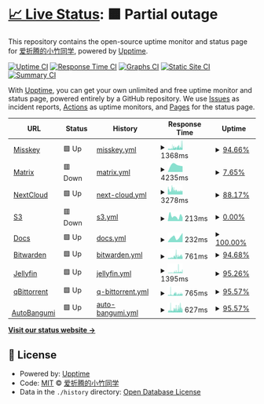 # [📈 Live Status](https://status.mkacg.com): <!--live status--> **🟧 Partial outage**

This repository contains the open-source uptime monitor and status page for [爱折腾的小竹同学](https://blog.justforlxz.com), powered by [Upptime](https://github.com/upptime/upptime).

[![Uptime CI](https://github.com/justforlxz/status.mkacg.com/workflows/Uptime%20CI/badge.svg)](https://github.com/justforlxz/status.mkacg.com/actions?query=workflow%3A%22Uptime+CI%22)
[![Response Time CI](https://github.com/justforlxz/status.mkacg.com/workflows/Response%20Time%20CI/badge.svg)](https://github.com/justforlxz/status.mkacg.com/actions?query=workflow%3A%22Response+Time+CI%22)
[![Graphs CI](https://github.com/justforlxz/status.mkacg.com/workflows/Graphs%20CI/badge.svg)](https://github.com/justforlxz/status.mkacg.com/actions?query=workflow%3A%22Graphs+CI%22)
[![Static Site CI](https://github.com/justforlxz/status.mkacg.com/workflows/Static%20Site%20CI/badge.svg)](https://github.com/justforlxz/status.mkacg.com/actions?query=workflow%3A%22Static+Site+CI%22)
[![Summary CI](https://github.com/justforlxz/status.mkacg.com/workflows/Summary%20CI/badge.svg)](https://github.com/justforlxz/status.mkacg.com/actions?query=workflow%3A%22Summary+CI%22)

With [Upptime](https://upptime.js.org), you can get your own unlimited and free uptime monitor and status page, powered entirely by a GitHub repository. We use [Issues](https://github.com/justforlxz/status.mkacg.com/issues) as incident reports, [Actions](https://github.com/justforlxz/status.mkacg.com/actions) as uptime monitors, and [Pages](https://status.mkacg.com) for the status page.

<!--start: status pages-->
<!-- This summary is generated by Upptime (https://github.com/upptime/upptime) -->
<!-- Do not edit this manually, your changes will be overwritten -->
<!-- prettier-ignore -->
| URL | Status | History | Response Time | Uptime |
| --- | ------ | ------- | ------------- | ------ |
| <img alt="" src="https://icons.duckduckgo.com/ip3/mkacg.social.ico" height="13"> [Misskey](https://mkacg.social) | 🟩 Up | [misskey.yml](https://github.com/justforlxz/status.mkacg.com/commits/HEAD/history/misskey.yml) | <details><summary><img alt="Response time graph" src="./graphs/misskey/response-time-week.png" height="20"> 1368ms</summary><br><a href="https://status.mkacg.com/history/misskey"><img alt="Response time 1095" src="https://img.shields.io/endpoint?url=https%3A%2F%2Fraw.githubusercontent.com%2Fjustforlxz%2Fstatus.mkacg.com%2FHEAD%2Fapi%2Fmisskey%2Fresponse-time.json"></a><br><a href="https://status.mkacg.com/history/misskey"><img alt="24-hour response time 2063" src="https://img.shields.io/endpoint?url=https%3A%2F%2Fraw.githubusercontent.com%2Fjustforlxz%2Fstatus.mkacg.com%2FHEAD%2Fapi%2Fmisskey%2Fresponse-time-day.json"></a><br><a href="https://status.mkacg.com/history/misskey"><img alt="7-day response time 1368" src="https://img.shields.io/endpoint?url=https%3A%2F%2Fraw.githubusercontent.com%2Fjustforlxz%2Fstatus.mkacg.com%2FHEAD%2Fapi%2Fmisskey%2Fresponse-time-week.json"></a><br><a href="https://status.mkacg.com/history/misskey"><img alt="30-day response time 2114" src="https://img.shields.io/endpoint?url=https%3A%2F%2Fraw.githubusercontent.com%2Fjustforlxz%2Fstatus.mkacg.com%2FHEAD%2Fapi%2Fmisskey%2Fresponse-time-month.json"></a><br><a href="https://status.mkacg.com/history/misskey"><img alt="1-year response time 1095" src="https://img.shields.io/endpoint?url=https%3A%2F%2Fraw.githubusercontent.com%2Fjustforlxz%2Fstatus.mkacg.com%2FHEAD%2Fapi%2Fmisskey%2Fresponse-time-year.json"></a></details> | <details><summary><a href="https://status.mkacg.com/history/misskey">94.66%</a></summary><a href="https://status.mkacg.com/history/misskey"><img alt="All-time uptime 97.39%" src="https://img.shields.io/endpoint?url=https%3A%2F%2Fraw.githubusercontent.com%2Fjustforlxz%2Fstatus.mkacg.com%2FHEAD%2Fapi%2Fmisskey%2Fuptime.json"></a><br><a href="https://status.mkacg.com/history/misskey"><img alt="24-hour uptime 97.92%" src="https://img.shields.io/endpoint?url=https%3A%2F%2Fraw.githubusercontent.com%2Fjustforlxz%2Fstatus.mkacg.com%2FHEAD%2Fapi%2Fmisskey%2Fuptime-day.json"></a><br><a href="https://status.mkacg.com/history/misskey"><img alt="7-day uptime 94.66%" src="https://img.shields.io/endpoint?url=https%3A%2F%2Fraw.githubusercontent.com%2Fjustforlxz%2Fstatus.mkacg.com%2FHEAD%2Fapi%2Fmisskey%2Fuptime-week.json"></a><br><a href="https://status.mkacg.com/history/misskey"><img alt="30-day uptime 87.02%" src="https://img.shields.io/endpoint?url=https%3A%2F%2Fraw.githubusercontent.com%2Fjustforlxz%2Fstatus.mkacg.com%2FHEAD%2Fapi%2Fmisskey%2Fuptime-month.json"></a><br><a href="https://status.mkacg.com/history/misskey"><img alt="1-year uptime 97.39%" src="https://img.shields.io/endpoint?url=https%3A%2F%2Fraw.githubusercontent.com%2Fjustforlxz%2Fstatus.mkacg.com%2FHEAD%2Fapi%2Fmisskey%2Fuptime-year.json"></a></details>
| <img alt="" src="https://icons.duckduckgo.com/ip3/matrix.mkacg.chat.ico" height="13"> [Matrix](https://matrix.mkacg.chat) | 🟥 Down | [matrix.yml](https://github.com/justforlxz/status.mkacg.com/commits/HEAD/history/matrix.yml) | <details><summary><img alt="Response time graph" src="./graphs/matrix/response-time-week.png" height="20"> 4235ms</summary><br><a href="https://status.mkacg.com/history/matrix"><img alt="Response time 1284" src="https://img.shields.io/endpoint?url=https%3A%2F%2Fraw.githubusercontent.com%2Fjustforlxz%2Fstatus.mkacg.com%2FHEAD%2Fapi%2Fmatrix%2Fresponse-time.json"></a><br><a href="https://status.mkacg.com/history/matrix"><img alt="24-hour response time 0" src="https://img.shields.io/endpoint?url=https%3A%2F%2Fraw.githubusercontent.com%2Fjustforlxz%2Fstatus.mkacg.com%2FHEAD%2Fapi%2Fmatrix%2Fresponse-time-day.json"></a><br><a href="https://status.mkacg.com/history/matrix"><img alt="7-day response time 4235" src="https://img.shields.io/endpoint?url=https%3A%2F%2Fraw.githubusercontent.com%2Fjustforlxz%2Fstatus.mkacg.com%2FHEAD%2Fapi%2Fmatrix%2Fresponse-time-week.json"></a><br><a href="https://status.mkacg.com/history/matrix"><img alt="30-day response time 3337" src="https://img.shields.io/endpoint?url=https%3A%2F%2Fraw.githubusercontent.com%2Fjustforlxz%2Fstatus.mkacg.com%2FHEAD%2Fapi%2Fmatrix%2Fresponse-time-month.json"></a><br><a href="https://status.mkacg.com/history/matrix"><img alt="1-year response time 1284" src="https://img.shields.io/endpoint?url=https%3A%2F%2Fraw.githubusercontent.com%2Fjustforlxz%2Fstatus.mkacg.com%2FHEAD%2Fapi%2Fmatrix%2Fresponse-time-year.json"></a></details> | <details><summary><a href="https://status.mkacg.com/history/matrix">7.65%</a></summary><a href="https://status.mkacg.com/history/matrix"><img alt="All-time uptime 77.09%" src="https://img.shields.io/endpoint?url=https%3A%2F%2Fraw.githubusercontent.com%2Fjustforlxz%2Fstatus.mkacg.com%2FHEAD%2Fapi%2Fmatrix%2Fuptime.json"></a><br><a href="https://status.mkacg.com/history/matrix"><img alt="24-hour uptime 0.00%" src="https://img.shields.io/endpoint?url=https%3A%2F%2Fraw.githubusercontent.com%2Fjustforlxz%2Fstatus.mkacg.com%2FHEAD%2Fapi%2Fmatrix%2Fuptime-day.json"></a><br><a href="https://status.mkacg.com/history/matrix"><img alt="7-day uptime 7.65%" src="https://img.shields.io/endpoint?url=https%3A%2F%2Fraw.githubusercontent.com%2Fjustforlxz%2Fstatus.mkacg.com%2FHEAD%2Fapi%2Fmatrix%2Fuptime-week.json"></a><br><a href="https://status.mkacg.com/history/matrix"><img alt="30-day uptime 27.66%" src="https://img.shields.io/endpoint?url=https%3A%2F%2Fraw.githubusercontent.com%2Fjustforlxz%2Fstatus.mkacg.com%2FHEAD%2Fapi%2Fmatrix%2Fuptime-month.json"></a><br><a href="https://status.mkacg.com/history/matrix"><img alt="1-year uptime 77.09%" src="https://img.shields.io/endpoint?url=https%3A%2F%2Fraw.githubusercontent.com%2Fjustforlxz%2Fstatus.mkacg.com%2FHEAD%2Fapi%2Fmatrix%2Fuptime-year.json"></a></details>
| <img alt="" src="https://icons.duckduckgo.com/ip3/pan.mkacg.com.ico" height="13"> [NextCloud](https://pan.mkacg.com) | 🟩 Up | [next-cloud.yml](https://github.com/justforlxz/status.mkacg.com/commits/HEAD/history/next-cloud.yml) | <details><summary><img alt="Response time graph" src="./graphs/next-cloud/response-time-week.png" height="20"> 3278ms</summary><br><a href="https://status.mkacg.com/history/next-cloud"><img alt="Response time 1623" src="https://img.shields.io/endpoint?url=https%3A%2F%2Fraw.githubusercontent.com%2Fjustforlxz%2Fstatus.mkacg.com%2FHEAD%2Fapi%2Fnext-cloud%2Fresponse-time.json"></a><br><a href="https://status.mkacg.com/history/next-cloud"><img alt="24-hour response time 2491" src="https://img.shields.io/endpoint?url=https%3A%2F%2Fraw.githubusercontent.com%2Fjustforlxz%2Fstatus.mkacg.com%2FHEAD%2Fapi%2Fnext-cloud%2Fresponse-time-day.json"></a><br><a href="https://status.mkacg.com/history/next-cloud"><img alt="7-day response time 3278" src="https://img.shields.io/endpoint?url=https%3A%2F%2Fraw.githubusercontent.com%2Fjustforlxz%2Fstatus.mkacg.com%2FHEAD%2Fapi%2Fnext-cloud%2Fresponse-time-week.json"></a><br><a href="https://status.mkacg.com/history/next-cloud"><img alt="30-day response time 2683" src="https://img.shields.io/endpoint?url=https%3A%2F%2Fraw.githubusercontent.com%2Fjustforlxz%2Fstatus.mkacg.com%2FHEAD%2Fapi%2Fnext-cloud%2Fresponse-time-month.json"></a><br><a href="https://status.mkacg.com/history/next-cloud"><img alt="1-year response time 1623" src="https://img.shields.io/endpoint?url=https%3A%2F%2Fraw.githubusercontent.com%2Fjustforlxz%2Fstatus.mkacg.com%2FHEAD%2Fapi%2Fnext-cloud%2Fresponse-time-year.json"></a></details> | <details><summary><a href="https://status.mkacg.com/history/next-cloud">88.17%</a></summary><a href="https://status.mkacg.com/history/next-cloud"><img alt="All-time uptime 68.23%" src="https://img.shields.io/endpoint?url=https%3A%2F%2Fraw.githubusercontent.com%2Fjustforlxz%2Fstatus.mkacg.com%2FHEAD%2Fapi%2Fnext-cloud%2Fuptime.json"></a><br><a href="https://status.mkacg.com/history/next-cloud"><img alt="24-hour uptime 100.00%" src="https://img.shields.io/endpoint?url=https%3A%2F%2Fraw.githubusercontent.com%2Fjustforlxz%2Fstatus.mkacg.com%2FHEAD%2Fapi%2Fnext-cloud%2Fuptime-day.json"></a><br><a href="https://status.mkacg.com/history/next-cloud"><img alt="7-day uptime 88.17%" src="https://img.shields.io/endpoint?url=https%3A%2F%2Fraw.githubusercontent.com%2Fjustforlxz%2Fstatus.mkacg.com%2FHEAD%2Fapi%2Fnext-cloud%2Fuptime-week.json"></a><br><a href="https://status.mkacg.com/history/next-cloud"><img alt="30-day uptime 70.79%" src="https://img.shields.io/endpoint?url=https%3A%2F%2Fraw.githubusercontent.com%2Fjustforlxz%2Fstatus.mkacg.com%2FHEAD%2Fapi%2Fnext-cloud%2Fuptime-month.json"></a><br><a href="https://status.mkacg.com/history/next-cloud"><img alt="1-year uptime 68.23%" src="https://img.shields.io/endpoint?url=https%3A%2F%2Fraw.githubusercontent.com%2Fjustforlxz%2Fstatus.mkacg.com%2FHEAD%2Fapi%2Fnext-cloud%2Fuptime-year.json"></a></details>
| <img alt="" src="https://icons.duckduckgo.com/ip3/s3.mkacg.social.ico" height="13"> [S3](https://s3.mkacg.social) | 🟥 Down | [s3.yml](https://github.com/justforlxz/status.mkacg.com/commits/HEAD/history/s3.yml) | <details><summary><img alt="Response time graph" src="./graphs/s3/response-time-week.png" height="20"> 213ms</summary><br><a href="https://status.mkacg.com/history/s3"><img alt="Response time 1597" src="https://img.shields.io/endpoint?url=https%3A%2F%2Fraw.githubusercontent.com%2Fjustforlxz%2Fstatus.mkacg.com%2FHEAD%2Fapi%2Fs3%2Fresponse-time.json"></a><br><a href="https://status.mkacg.com/history/s3"><img alt="24-hour response time 163" src="https://img.shields.io/endpoint?url=https%3A%2F%2Fraw.githubusercontent.com%2Fjustforlxz%2Fstatus.mkacg.com%2FHEAD%2Fapi%2Fs3%2Fresponse-time-day.json"></a><br><a href="https://status.mkacg.com/history/s3"><img alt="7-day response time 213" src="https://img.shields.io/endpoint?url=https%3A%2F%2Fraw.githubusercontent.com%2Fjustforlxz%2Fstatus.mkacg.com%2FHEAD%2Fapi%2Fs3%2Fresponse-time-week.json"></a><br><a href="https://status.mkacg.com/history/s3"><img alt="30-day response time 1216" src="https://img.shields.io/endpoint?url=https%3A%2F%2Fraw.githubusercontent.com%2Fjustforlxz%2Fstatus.mkacg.com%2FHEAD%2Fapi%2Fs3%2Fresponse-time-month.json"></a><br><a href="https://status.mkacg.com/history/s3"><img alt="1-year response time 1597" src="https://img.shields.io/endpoint?url=https%3A%2F%2Fraw.githubusercontent.com%2Fjustforlxz%2Fstatus.mkacg.com%2FHEAD%2Fapi%2Fs3%2Fresponse-time-year.json"></a></details> | <details><summary><a href="https://status.mkacg.com/history/s3">0.00%</a></summary><a href="https://status.mkacg.com/history/s3"><img alt="All-time uptime 0.00%" src="https://img.shields.io/endpoint?url=https%3A%2F%2Fraw.githubusercontent.com%2Fjustforlxz%2Fstatus.mkacg.com%2FHEAD%2Fapi%2Fs3%2Fuptime.json"></a><br><a href="https://status.mkacg.com/history/s3"><img alt="24-hour uptime 0.00%" src="https://img.shields.io/endpoint?url=https%3A%2F%2Fraw.githubusercontent.com%2Fjustforlxz%2Fstatus.mkacg.com%2FHEAD%2Fapi%2Fs3%2Fuptime-day.json"></a><br><a href="https://status.mkacg.com/history/s3"><img alt="7-day uptime 0.00%" src="https://img.shields.io/endpoint?url=https%3A%2F%2Fraw.githubusercontent.com%2Fjustforlxz%2Fstatus.mkacg.com%2FHEAD%2Fapi%2Fs3%2Fuptime-week.json"></a><br><a href="https://status.mkacg.com/history/s3"><img alt="30-day uptime 0.00%" src="https://img.shields.io/endpoint?url=https%3A%2F%2Fraw.githubusercontent.com%2Fjustforlxz%2Fstatus.mkacg.com%2FHEAD%2Fapi%2Fs3%2Fuptime-month.json"></a><br><a href="https://status.mkacg.com/history/s3"><img alt="1-year uptime 0.00%" src="https://img.shields.io/endpoint?url=https%3A%2F%2Fraw.githubusercontent.com%2Fjustforlxz%2Fstatus.mkacg.com%2FHEAD%2Fapi%2Fs3%2Fuptime-year.json"></a></details>
| <img alt="" src="https://icons.duckduckgo.com/ip3/docs.mkacg.social.ico" height="13"> [Docs](https://docs.mkacg.social) | 🟩 Up | [docs.yml](https://github.com/justforlxz/status.mkacg.com/commits/HEAD/history/docs.yml) | <details><summary><img alt="Response time graph" src="./graphs/docs/response-time-week.png" height="20"> 232ms</summary><br><a href="https://status.mkacg.com/history/docs"><img alt="Response time 228" src="https://img.shields.io/endpoint?url=https%3A%2F%2Fraw.githubusercontent.com%2Fjustforlxz%2Fstatus.mkacg.com%2FHEAD%2Fapi%2Fdocs%2Fresponse-time.json"></a><br><a href="https://status.mkacg.com/history/docs"><img alt="24-hour response time 417" src="https://img.shields.io/endpoint?url=https%3A%2F%2Fraw.githubusercontent.com%2Fjustforlxz%2Fstatus.mkacg.com%2FHEAD%2Fapi%2Fdocs%2Fresponse-time-day.json"></a><br><a href="https://status.mkacg.com/history/docs"><img alt="7-day response time 232" src="https://img.shields.io/endpoint?url=https%3A%2F%2Fraw.githubusercontent.com%2Fjustforlxz%2Fstatus.mkacg.com%2FHEAD%2Fapi%2Fdocs%2Fresponse-time-week.json"></a><br><a href="https://status.mkacg.com/history/docs"><img alt="30-day response time 225" src="https://img.shields.io/endpoint?url=https%3A%2F%2Fraw.githubusercontent.com%2Fjustforlxz%2Fstatus.mkacg.com%2FHEAD%2Fapi%2Fdocs%2Fresponse-time-month.json"></a><br><a href="https://status.mkacg.com/history/docs"><img alt="1-year response time 228" src="https://img.shields.io/endpoint?url=https%3A%2F%2Fraw.githubusercontent.com%2Fjustforlxz%2Fstatus.mkacg.com%2FHEAD%2Fapi%2Fdocs%2Fresponse-time-year.json"></a></details> | <details><summary><a href="https://status.mkacg.com/history/docs">100.00%</a></summary><a href="https://status.mkacg.com/history/docs"><img alt="All-time uptime 100.00%" src="https://img.shields.io/endpoint?url=https%3A%2F%2Fraw.githubusercontent.com%2Fjustforlxz%2Fstatus.mkacg.com%2FHEAD%2Fapi%2Fdocs%2Fuptime.json"></a><br><a href="https://status.mkacg.com/history/docs"><img alt="24-hour uptime 100.00%" src="https://img.shields.io/endpoint?url=https%3A%2F%2Fraw.githubusercontent.com%2Fjustforlxz%2Fstatus.mkacg.com%2FHEAD%2Fapi%2Fdocs%2Fuptime-day.json"></a><br><a href="https://status.mkacg.com/history/docs"><img alt="7-day uptime 100.00%" src="https://img.shields.io/endpoint?url=https%3A%2F%2Fraw.githubusercontent.com%2Fjustforlxz%2Fstatus.mkacg.com%2FHEAD%2Fapi%2Fdocs%2Fuptime-week.json"></a><br><a href="https://status.mkacg.com/history/docs"><img alt="30-day uptime 100.00%" src="https://img.shields.io/endpoint?url=https%3A%2F%2Fraw.githubusercontent.com%2Fjustforlxz%2Fstatus.mkacg.com%2FHEAD%2Fapi%2Fdocs%2Fuptime-month.json"></a><br><a href="https://status.mkacg.com/history/docs"><img alt="1-year uptime 100.00%" src="https://img.shields.io/endpoint?url=https%3A%2F%2Fraw.githubusercontent.com%2Fjustforlxz%2Fstatus.mkacg.com%2FHEAD%2Fapi%2Fdocs%2Fuptime-year.json"></a></details>
| <img alt="" src="https://icons.duckduckgo.com/ip3/bitwarden.mkacg.com.ico" height="13"> [Bitwarden](https://bitwarden.mkacg.com) | 🟩 Up | [bitwarden.yml](https://github.com/justforlxz/status.mkacg.com/commits/HEAD/history/bitwarden.yml) | <details><summary><img alt="Response time graph" src="./graphs/bitwarden/response-time-week.png" height="20"> 761ms</summary><br><a href="https://status.mkacg.com/history/bitwarden"><img alt="Response time 473" src="https://img.shields.io/endpoint?url=https%3A%2F%2Fraw.githubusercontent.com%2Fjustforlxz%2Fstatus.mkacg.com%2FHEAD%2Fapi%2Fbitwarden%2Fresponse-time.json"></a><br><a href="https://status.mkacg.com/history/bitwarden"><img alt="24-hour response time 907" src="https://img.shields.io/endpoint?url=https%3A%2F%2Fraw.githubusercontent.com%2Fjustforlxz%2Fstatus.mkacg.com%2FHEAD%2Fapi%2Fbitwarden%2Fresponse-time-day.json"></a><br><a href="https://status.mkacg.com/history/bitwarden"><img alt="7-day response time 761" src="https://img.shields.io/endpoint?url=https%3A%2F%2Fraw.githubusercontent.com%2Fjustforlxz%2Fstatus.mkacg.com%2FHEAD%2Fapi%2Fbitwarden%2Fresponse-time-week.json"></a><br><a href="https://status.mkacg.com/history/bitwarden"><img alt="30-day response time 600" src="https://img.shields.io/endpoint?url=https%3A%2F%2Fraw.githubusercontent.com%2Fjustforlxz%2Fstatus.mkacg.com%2FHEAD%2Fapi%2Fbitwarden%2Fresponse-time-month.json"></a><br><a href="https://status.mkacg.com/history/bitwarden"><img alt="1-year response time 473" src="https://img.shields.io/endpoint?url=https%3A%2F%2Fraw.githubusercontent.com%2Fjustforlxz%2Fstatus.mkacg.com%2FHEAD%2Fapi%2Fbitwarden%2Fresponse-time-year.json"></a></details> | <details><summary><a href="https://status.mkacg.com/history/bitwarden">94.68%</a></summary><a href="https://status.mkacg.com/history/bitwarden"><img alt="All-time uptime 93.96%" src="https://img.shields.io/endpoint?url=https%3A%2F%2Fraw.githubusercontent.com%2Fjustforlxz%2Fstatus.mkacg.com%2FHEAD%2Fapi%2Fbitwarden%2Fuptime.json"></a><br><a href="https://status.mkacg.com/history/bitwarden"><img alt="24-hour uptime 98.66%" src="https://img.shields.io/endpoint?url=https%3A%2F%2Fraw.githubusercontent.com%2Fjustforlxz%2Fstatus.mkacg.com%2FHEAD%2Fapi%2Fbitwarden%2Fuptime-day.json"></a><br><a href="https://status.mkacg.com/history/bitwarden"><img alt="7-day uptime 94.68%" src="https://img.shields.io/endpoint?url=https%3A%2F%2Fraw.githubusercontent.com%2Fjustforlxz%2Fstatus.mkacg.com%2FHEAD%2Fapi%2Fbitwarden%2Fuptime-week.json"></a><br><a href="https://status.mkacg.com/history/bitwarden"><img alt="30-day uptime 90.62%" src="https://img.shields.io/endpoint?url=https%3A%2F%2Fraw.githubusercontent.com%2Fjustforlxz%2Fstatus.mkacg.com%2FHEAD%2Fapi%2Fbitwarden%2Fuptime-month.json"></a><br><a href="https://status.mkacg.com/history/bitwarden"><img alt="1-year uptime 93.96%" src="https://img.shields.io/endpoint?url=https%3A%2F%2Fraw.githubusercontent.com%2Fjustforlxz%2Fstatus.mkacg.com%2FHEAD%2Fapi%2Fbitwarden%2Fuptime-year.json"></a></details>
| <img alt="" src="https://icons.duckduckgo.com/ip3/video.mkacg.com.ico" height="13"> [Jellyfin](https://video.mkacg.com) | 🟩 Up | [jellyfin.yml](https://github.com/justforlxz/status.mkacg.com/commits/HEAD/history/jellyfin.yml) | <details><summary><img alt="Response time graph" src="./graphs/jellyfin/response-time-week.png" height="20"> 1395ms</summary><br><a href="https://status.mkacg.com/history/jellyfin"><img alt="Response time 667" src="https://img.shields.io/endpoint?url=https%3A%2F%2Fraw.githubusercontent.com%2Fjustforlxz%2Fstatus.mkacg.com%2FHEAD%2Fapi%2Fjellyfin%2Fresponse-time.json"></a><br><a href="https://status.mkacg.com/history/jellyfin"><img alt="24-hour response time 914" src="https://img.shields.io/endpoint?url=https%3A%2F%2Fraw.githubusercontent.com%2Fjustforlxz%2Fstatus.mkacg.com%2FHEAD%2Fapi%2Fjellyfin%2Fresponse-time-day.json"></a><br><a href="https://status.mkacg.com/history/jellyfin"><img alt="7-day response time 1395" src="https://img.shields.io/endpoint?url=https%3A%2F%2Fraw.githubusercontent.com%2Fjustforlxz%2Fstatus.mkacg.com%2FHEAD%2Fapi%2Fjellyfin%2Fresponse-time-week.json"></a><br><a href="https://status.mkacg.com/history/jellyfin"><img alt="30-day response time 866" src="https://img.shields.io/endpoint?url=https%3A%2F%2Fraw.githubusercontent.com%2Fjustforlxz%2Fstatus.mkacg.com%2FHEAD%2Fapi%2Fjellyfin%2Fresponse-time-month.json"></a><br><a href="https://status.mkacg.com/history/jellyfin"><img alt="1-year response time 667" src="https://img.shields.io/endpoint?url=https%3A%2F%2Fraw.githubusercontent.com%2Fjustforlxz%2Fstatus.mkacg.com%2FHEAD%2Fapi%2Fjellyfin%2Fresponse-time-year.json"></a></details> | <details><summary><a href="https://status.mkacg.com/history/jellyfin">95.26%</a></summary><a href="https://status.mkacg.com/history/jellyfin"><img alt="All-time uptime 87.17%" src="https://img.shields.io/endpoint?url=https%3A%2F%2Fraw.githubusercontent.com%2Fjustforlxz%2Fstatus.mkacg.com%2FHEAD%2Fapi%2Fjellyfin%2Fuptime.json"></a><br><a href="https://status.mkacg.com/history/jellyfin"><img alt="24-hour uptime 98.66%" src="https://img.shields.io/endpoint?url=https%3A%2F%2Fraw.githubusercontent.com%2Fjustforlxz%2Fstatus.mkacg.com%2FHEAD%2Fapi%2Fjellyfin%2Fuptime-day.json"></a><br><a href="https://status.mkacg.com/history/jellyfin"><img alt="7-day uptime 95.26%" src="https://img.shields.io/endpoint?url=https%3A%2F%2Fraw.githubusercontent.com%2Fjustforlxz%2Fstatus.mkacg.com%2FHEAD%2Fapi%2Fjellyfin%2Fuptime-week.json"></a><br><a href="https://status.mkacg.com/history/jellyfin"><img alt="30-day uptime 77.12%" src="https://img.shields.io/endpoint?url=https%3A%2F%2Fraw.githubusercontent.com%2Fjustforlxz%2Fstatus.mkacg.com%2FHEAD%2Fapi%2Fjellyfin%2Fuptime-month.json"></a><br><a href="https://status.mkacg.com/history/jellyfin"><img alt="1-year uptime 87.17%" src="https://img.shields.io/endpoint?url=https%3A%2F%2Fraw.githubusercontent.com%2Fjustforlxz%2Fstatus.mkacg.com%2FHEAD%2Fapi%2Fjellyfin%2Fuptime-year.json"></a></details>
| <img alt="" src="https://icons.duckduckgo.com/ip3/bt.justforlxz.com.ico" height="13"> [qBittorrent](https://bt.justforlxz.com) | 🟩 Up | [q-bittorrent.yml](https://github.com/justforlxz/status.mkacg.com/commits/HEAD/history/q-bittorrent.yml) | <details><summary><img alt="Response time graph" src="./graphs/q-bittorrent/response-time-week.png" height="20"> 765ms</summary><br><a href="https://status.mkacg.com/history/q-bittorrent"><img alt="Response time 453" src="https://img.shields.io/endpoint?url=https%3A%2F%2Fraw.githubusercontent.com%2Fjustforlxz%2Fstatus.mkacg.com%2FHEAD%2Fapi%2Fq-bittorrent%2Fresponse-time.json"></a><br><a href="https://status.mkacg.com/history/q-bittorrent"><img alt="24-hour response time 1011" src="https://img.shields.io/endpoint?url=https%3A%2F%2Fraw.githubusercontent.com%2Fjustforlxz%2Fstatus.mkacg.com%2FHEAD%2Fapi%2Fq-bittorrent%2Fresponse-time-day.json"></a><br><a href="https://status.mkacg.com/history/q-bittorrent"><img alt="7-day response time 765" src="https://img.shields.io/endpoint?url=https%3A%2F%2Fraw.githubusercontent.com%2Fjustforlxz%2Fstatus.mkacg.com%2FHEAD%2Fapi%2Fq-bittorrent%2Fresponse-time-week.json"></a><br><a href="https://status.mkacg.com/history/q-bittorrent"><img alt="30-day response time 556" src="https://img.shields.io/endpoint?url=https%3A%2F%2Fraw.githubusercontent.com%2Fjustforlxz%2Fstatus.mkacg.com%2FHEAD%2Fapi%2Fq-bittorrent%2Fresponse-time-month.json"></a><br><a href="https://status.mkacg.com/history/q-bittorrent"><img alt="1-year response time 453" src="https://img.shields.io/endpoint?url=https%3A%2F%2Fraw.githubusercontent.com%2Fjustforlxz%2Fstatus.mkacg.com%2FHEAD%2Fapi%2Fq-bittorrent%2Fresponse-time-year.json"></a></details> | <details><summary><a href="https://status.mkacg.com/history/q-bittorrent">95.57%</a></summary><a href="https://status.mkacg.com/history/q-bittorrent"><img alt="All-time uptime 93.60%" src="https://img.shields.io/endpoint?url=https%3A%2F%2Fraw.githubusercontent.com%2Fjustforlxz%2Fstatus.mkacg.com%2FHEAD%2Fapi%2Fq-bittorrent%2Fuptime.json"></a><br><a href="https://status.mkacg.com/history/q-bittorrent"><img alt="24-hour uptime 98.66%" src="https://img.shields.io/endpoint?url=https%3A%2F%2Fraw.githubusercontent.com%2Fjustforlxz%2Fstatus.mkacg.com%2FHEAD%2Fapi%2Fq-bittorrent%2Fuptime-day.json"></a><br><a href="https://status.mkacg.com/history/q-bittorrent"><img alt="7-day uptime 95.57%" src="https://img.shields.io/endpoint?url=https%3A%2F%2Fraw.githubusercontent.com%2Fjustforlxz%2Fstatus.mkacg.com%2FHEAD%2Fapi%2Fq-bittorrent%2Fuptime-week.json"></a><br><a href="https://status.mkacg.com/history/q-bittorrent"><img alt="30-day uptime 90.03%" src="https://img.shields.io/endpoint?url=https%3A%2F%2Fraw.githubusercontent.com%2Fjustforlxz%2Fstatus.mkacg.com%2FHEAD%2Fapi%2Fq-bittorrent%2Fuptime-month.json"></a><br><a href="https://status.mkacg.com/history/q-bittorrent"><img alt="1-year uptime 93.60%" src="https://img.shields.io/endpoint?url=https%3A%2F%2Fraw.githubusercontent.com%2Fjustforlxz%2Fstatus.mkacg.com%2FHEAD%2Fapi%2Fq-bittorrent%2Fuptime-year.json"></a></details>
| <img alt="" src="https://icons.duckduckgo.com/ip3/autobangumi.mkacg.com.ico" height="13"> [AutoBangumi](https://autobangumi.mkacg.com) | 🟩 Up | [auto-bangumi.yml](https://github.com/justforlxz/status.mkacg.com/commits/HEAD/history/auto-bangumi.yml) | <details><summary><img alt="Response time graph" src="./graphs/auto-bangumi/response-time-week.png" height="20"> 627ms</summary><br><a href="https://status.mkacg.com/history/auto-bangumi"><img alt="Response time 384" src="https://img.shields.io/endpoint?url=https%3A%2F%2Fraw.githubusercontent.com%2Fjustforlxz%2Fstatus.mkacg.com%2FHEAD%2Fapi%2Fauto-bangumi%2Fresponse-time.json"></a><br><a href="https://status.mkacg.com/history/auto-bangumi"><img alt="24-hour response time 624" src="https://img.shields.io/endpoint?url=https%3A%2F%2Fraw.githubusercontent.com%2Fjustforlxz%2Fstatus.mkacg.com%2FHEAD%2Fapi%2Fauto-bangumi%2Fresponse-time-day.json"></a><br><a href="https://status.mkacg.com/history/auto-bangumi"><img alt="7-day response time 627" src="https://img.shields.io/endpoint?url=https%3A%2F%2Fraw.githubusercontent.com%2Fjustforlxz%2Fstatus.mkacg.com%2FHEAD%2Fapi%2Fauto-bangumi%2Fresponse-time-week.json"></a><br><a href="https://status.mkacg.com/history/auto-bangumi"><img alt="30-day response time 472" src="https://img.shields.io/endpoint?url=https%3A%2F%2Fraw.githubusercontent.com%2Fjustforlxz%2Fstatus.mkacg.com%2FHEAD%2Fapi%2Fauto-bangumi%2Fresponse-time-month.json"></a><br><a href="https://status.mkacg.com/history/auto-bangumi"><img alt="1-year response time 384" src="https://img.shields.io/endpoint?url=https%3A%2F%2Fraw.githubusercontent.com%2Fjustforlxz%2Fstatus.mkacg.com%2FHEAD%2Fapi%2Fauto-bangumi%2Fresponse-time-year.json"></a></details> | <details><summary><a href="https://status.mkacg.com/history/auto-bangumi">95.57%</a></summary><a href="https://status.mkacg.com/history/auto-bangumi"><img alt="All-time uptime 81.19%" src="https://img.shields.io/endpoint?url=https%3A%2F%2Fraw.githubusercontent.com%2Fjustforlxz%2Fstatus.mkacg.com%2FHEAD%2Fapi%2Fauto-bangumi%2Fuptime.json"></a><br><a href="https://status.mkacg.com/history/auto-bangumi"><img alt="24-hour uptime 98.66%" src="https://img.shields.io/endpoint?url=https%3A%2F%2Fraw.githubusercontent.com%2Fjustforlxz%2Fstatus.mkacg.com%2FHEAD%2Fapi%2Fauto-bangumi%2Fuptime-day.json"></a><br><a href="https://status.mkacg.com/history/auto-bangumi"><img alt="7-day uptime 95.57%" src="https://img.shields.io/endpoint?url=https%3A%2F%2Fraw.githubusercontent.com%2Fjustforlxz%2Fstatus.mkacg.com%2FHEAD%2Fapi%2Fauto-bangumi%2Fuptime-week.json"></a><br><a href="https://status.mkacg.com/history/auto-bangumi"><img alt="30-day uptime 85.82%" src="https://img.shields.io/endpoint?url=https%3A%2F%2Fraw.githubusercontent.com%2Fjustforlxz%2Fstatus.mkacg.com%2FHEAD%2Fapi%2Fauto-bangumi%2Fuptime-month.json"></a><br><a href="https://status.mkacg.com/history/auto-bangumi"><img alt="1-year uptime 81.19%" src="https://img.shields.io/endpoint?url=https%3A%2F%2Fraw.githubusercontent.com%2Fjustforlxz%2Fstatus.mkacg.com%2FHEAD%2Fapi%2Fauto-bangumi%2Fuptime-year.json"></a></details>

<!--end: status pages-->

[**Visit our status website →**](https://status.mkacg.com)

## 📄 License

- Powered by: [Upptime](https://github.com/upptime/upptime)
- Code: [MIT](./LICENSE) © [爱折腾的小竹同学](https://blog.justforlxz.com)
- Data in the `./history` directory: [Open Database License](https://opendatacommons.org/licenses/odbl/1-0/)
